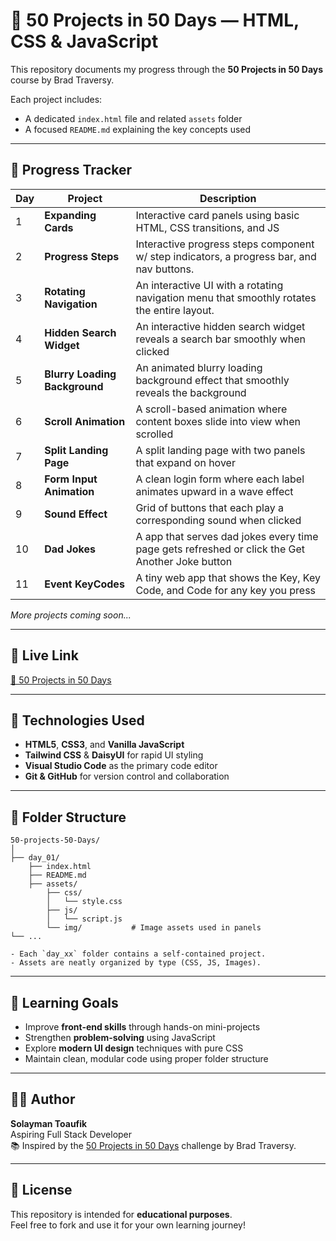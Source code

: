 # 🧠 50 Projects in 50 Days — HTML, CSS & JavaScript

This repository documents my progress through the **50 Projects in 50 Days** course by Brad Traversy.

Each project includes:
- A dedicated `index.html` file and related `assets` folder
- A focused `README.md` explaining the key concepts used


---

## 📅 Progress Tracker

| Day | Project             | Description                                                         |
| --- | ------------------- | ------------------------------------------------------------------- |
| 1   | **Expanding Cards** | Interactive card panels using basic HTML, CSS transitions, and JS   |
| 2   | **Progress Steps** | Interactive progress steps component w/ step indicators, a progress bar, and nav buttons.   |
| 3   | **Rotating Navigation** | An interactive UI with a rotating navigation menu that smoothly rotates the entire layout.   |
| 4   | **Hidden Search Widget** | An interactive hidden search widget reveals a search bar smoothly when clicked  |
| 5   | **Blurry Loading Background** | An animated blurry loading background effect that smoothly reveals the background  |
| 6   | **Scroll Animation** | A scroll-based animation where content boxes slide into view when scrolled  |
| 7   | **Split Landing Page** | A split landing page with two panels that expand on hover  |
| 8   | **Form Input Animation** | A clean login form where each label animates upward in a wave effect  |
| 9   | **Sound Effect** | Grid of buttons that each play a corresponding sound when clicked  |
| 10   | **Dad Jokes** | A app that serves dad jokes every time page gets refreshed or click the Get Another Joke button  |
| 11   | **Event KeyCodes** | A tiny web app that shows the Key, Key Code, and Code for any key you press  |

*More projects coming soon...*

---

## 🔗 Live Link

<a href="https://toaufik.github.io/50-projects-50-Days/" target="_blank">🚀 50 Projects in 50 Days</a>

---

## 🧪 Technologies Used

- **HTML5**, **CSS3**, and **Vanilla JavaScript**
- **Tailwind CSS** & **DaisyUI** for rapid UI styling
- **Visual Studio Code** as the primary code editor
- **Git & GitHub** for version control and collaboration

---

## 📁 Folder Structure

```
50-projects-50-Days/
│
├── day_01/
    ├── index.html              
    ├── README.md               
    ├── assets/
        ├── css/
        │   └── style.css
        ├── js/
        │   └── script.js
        └── img/           # Image assets used in panels
└── ...

- Each `day_xx` folder contains a self-contained project.
- Assets are neatly organized by type (CSS, JS, Images).

```

---

## 📌 Learning Goals

- Improve **front-end skills** through hands-on mini-projects
- Strengthen **problem-solving** using JavaScript
- Explore **modern UI design** techniques with pure CSS 
- Maintain clean, modular code using proper folder structure

---

## 👨‍💻 Author

**Solayman Toaufik**  
Aspiring Full Stack Developer  
📚 Inspired by the [50 Projects in 50 Days](https://www.udemy.com/course/50-projects-50-days/) challenge by Brad Traversy.

---

## 📜 License

This repository is intended for **educational purposes**.  
Feel free to fork and use it for your own learning journey!